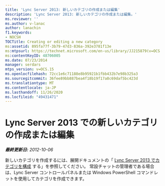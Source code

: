 ```yaml
---
title: 'Lync Server 2013: 新しいカテゴリの作成または編集'
description: 'Lync Server 2013: 新しいカテゴリの作成または編集。'
ms.reviewer: ''
ms.author: v-lanac
author: lanachin
f1.keywords:
- NOCSH
TOCTitle: Creating or editing a new category
ms:assetid: 895fa77f-3b79-47d3-836a-392e3781f13e
ms:mtpsurl: https://technet.microsoft.com/en-us/library/JJ215879(v=OCS.15)
ms:contentKeyID: 48706005
ms.date: 07/23/2014
manager: serdars
mtps_version: v=OCS.15
ms.openlocfilehash: 72cc1e6c71188e8b95921b1fbb432b7e98b325a3
ms.sourcegitcommit: 36fee89bb887bea4f18b19f17a8c69daf5bc423d
ms.translationtype: MT
ms.contentlocale: ja-JP
ms.lasthandoff: 11/26/2020
ms.locfileid: "49431471"
---
```

# <a name="creating-or-editing-a-new-category-in-lync-server-2013"></a>Lync Server 2013 での新しいカテゴリの作成または編集

<div data-xmlns="http://www.w3.org/1999/xhtml">

<div class="topic" data-xmlns="http://www.w3.org/1999/xhtml" data-msxsl="urn:schemas-microsoft-com:xslt" data-cs="https://msdn.microsoft.com/">

<div data-asp="https://msdn2.microsoft.com/asp">



</div>

<div id="mainSection">

<div id="mainBody">

<span> </span>

_**最終更新日:** 2012-10-06_

新しいカテゴリを作成するには、展開ドキュメントの「 [Lync Server 2013 でカテゴリを構成](lync-server-2013-configure-categories.md) する」を参照してください。 常設チャットの管理者である場合は、Lync Server コントロールパネルまたは Windows PowerShell コマンドレットを使用してカテゴリを作成できます。

</div>

<span> </span>

</div>

</div>

</div>


